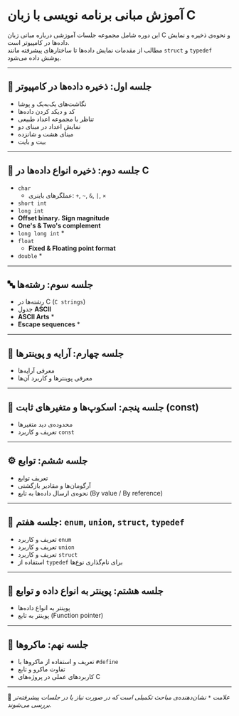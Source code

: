 # آموزش مبانی برنامه نویسی با زبان C

این دوره شامل مجموعه جلسات آموزشی درباره مبانی زبان C و نحوه‌ی ذخیره و نمایش داده‌ها در کامپیوتر است.  
مطالب از مقدمات نمایش داده‌ها تا ساختارهای پیشرفته مانند `struct` و `typedef` پوشش داده می‌شود.

---

## 🧩 جلسه اول: ذخیره داده‌ها در کامپیوتر

- نگاشت‌های یک‌به‌یک و پوشا  
- کد و دیکد کردن داده‌ها  
- تناظر با مجموعه اعداد طبیعی  
- نمایش اعداد در مبنای دو  
- مبنای هشت و شانزده  
- بیت و بایت  

---

## 💾 جلسه دوم: ذخیره انواع داده‌ها در C

- `char`  
  - عملگرهای باینری: `+`, `~`, `&`, `|`, `×`  
- `short int`  
- `long int`  
- **Offset binary**، **Sign magnitude**  
- **One's & Two's complement**  
- `long long int` *  
- `float`  
  - **Fixed & Floating point format**  
- `double` *

---

## 🔤 جلسه سوم: رشته‌ها

- رشته‌ها در C (`C strings`)  
- جدول **ASCII**  
- **ASCII Arts** *  
- **Escape sequences** *

---

## 🧮 جلسه چهارم: آرایه و پوینترها

- معرفی آرایه‌ها  
- معرفی پوینترها و کاربرد آن‌ها  

---

## 🧱 جلسه پنجم: اسکوپ‌ها و متغیرهای ثابت (const)

- محدوده‌ی دید متغیرها  
- تعریف و کاربرد `const`  

---

## ⚙️ جلسه ششم: توابع

- تعریف توابع  
- آرگومان‌ها و مقادیر بازگشتی  
- نحوه‌ی ارسال داده‌ها به تابع (By value / By reference)  

---

## 🧩 جلسه هفتم: `enum`, `union`, `struct`, `typedef`

- تعریف و کاربرد `enum`  
- تعریف و کاربرد `union`  
- تعریف و کاربرد `struct`  
- استفاده از `typedef` برای نام‌گذاری نوع‌ها  

---

## 🧭 جلسه هشتم: پوینتر به انواع داده و توابع

- پوینتر به انواع داده‌ها 
- پوینتر به تابع (Function pointer)  

---

## 🧰 جلسه نهم: ماکروها

- تعریف و استفاده از ماکروها با `#define`  
- تفاوت ماکرو و تابع  
- کاربردهای عملی در پروژه‌های C  

---

📘 *علامت `*` نشان‌دهنده‌ی مباحث تکمیلی است که در صورت نیاز یا در جلسات پیشرفته‌تر بررسی می‌شوند.*
